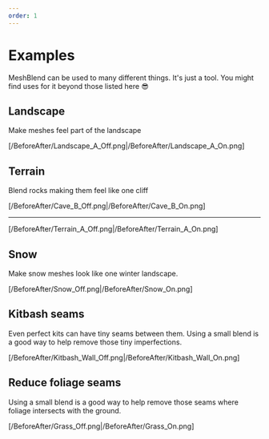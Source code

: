```yaml
---
order: 1
---
```


# Examples

MeshBlend can be used to many different things. It's just a tool. You might find uses for it beyond those listed here 😎

## Landscape

Make meshes feel part of the landscape

[/BeforeAfter/Landscape_A_Off.png|/BeforeAfter/Landscape_A_On.png]

## Terrain

Blend rocks making them feel like one cliff

[/BeforeAfter/Cave_B_Off.png|/BeforeAfter/Cave_B_On.png]

---

[/BeforeAfter/Terrain_A_Off.png|/BeforeAfter/Terrain_A_On.png]

## Snow

Make snow meshes look like one winter landscape.

[/BeforeAfter/Snow_Off.png|/BeforeAfter/Snow_On.png]

## Kitbash seams

Even perfect kits can have tiny seams between them. Using a small blend is a good way to help remove those tiny imperfections. 

[/BeforeAfter/Kitbash_Wall_Off.png|/BeforeAfter/Kitbash_Wall_On.png]

## Reduce foliage seams

Using a small blend is a good way to help remove those seams where foliage intersects with the ground.

[/BeforeAfter/Grass_Off.png|/BeforeAfter/Grass_On.png]